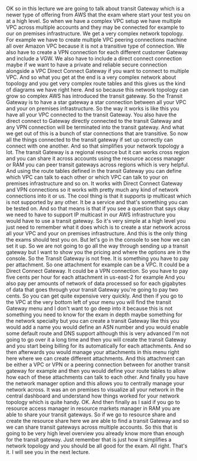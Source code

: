 
OK so in this lecture we are going to talk about transit Gateway which is a newer type of offering from
AWS that the exam where start your test you on at a high level.
So when we have a complex VPC setup we have multiple VPC across multiple accounts and they may
be connected for example to our on premises infrastructure.
We get a very complex network topology.
For example we have to create multiple VPC peering connections machine all over Amazon VPC because it
is not a transitive type of connection.
We also have to create a VPN connection for each different customer Gateway and include a VGW.
We also have to include a direct connect connection maybe if we want to have a private and reliable
secure connection alongside a VPC Direct Connect Gateway if you want to connect to multiple VPC.
And so what you get at the end is a very complex network about topology and you get very complex route tables
and this gives us the kind of diagrams we have right here.
And so because this network topology can grow so complex AWS has introduced the transit gateway.
So the Transit Gateway is to have a star gateway a star connection between all your VPC and your on premises
infrastructure.
So the way it works is like this you have all your VPC connected to the transit Gateway.
You also have the direct connect to Gateway directly connected to the transit Gateway and any VPN connection
will be terminated into the transit gateway.
And what we get out of this is a bunch of star connections that are transitive.
So now all the things connected to the transit gateway if set up correctly can connect with one another.
And so that simplifies your network topology a lot.
The transit Gateway is a regional resource but it can works cross region and you can share it across
accounts using the resource access manager or RAM you can peer transit gateways across regions which
is very helpful.
And using the route tables defined in the transit Gateway you can define which VPC can talk
to each other or which VPC can talk to your on premises infrastructure and so on.
It works with Direct Connect Gateway and VPN connections so it works with pretty much any kind of network
connections into it or us.
The cool thing is that it supports ip multicast which is not supported by any other.
It be a service and that's something you can be tested on.
And so that means is that if you see a question that says okay we need to have to support IP multicast
in our AWS infrastructure you would have to use a transit gateway.
So it's very simple at a high level you just need to remember what it does which is to create a star
network across all your VPC and your on premises infrastructure.
And this is the only thing the exams should test you on.
But let's go in the console to see how we can set it up.
So we are not going to go all the way through sending up a transit gateway but I want to show you the
pricing and where the options are in the console.
So the Transit Gateway is not free.
It is something you have to pay per attachment.
So one attachment for example can be a VPC.
It could be a Direct Connect Gateway.
It could be a VPN connection.
So you have to pay five cents per hour for each attachment in us-east-2 for example
And you also pay per amounts of network of data processed so for each gigabytes of data that goes through
your transit Gateway you're going to pay two cents.
So you can get quite expensive very quickly.
And then if you go to the VPC at the very bottom left of your menu you will find the transit Gateway
menu and I don't want to go deep into it because this is not something you need to know for the exam
in depth maybe something for the network specialty but you can create a transit Gateway like this you
would add a name you would define an ASN number and you would enable some default route and DNS support
although this is very advanced I'm not going to go over it a long time and then you will create the
transit Gateway and you start being billing for its automatically for each attachments.
And so then afterwards you would manage your attachments in this menu right here where we can create
different attachments.
And this attachment can be either a VPC or VPN or a peering connection between for another transit gateway
for example and then you would define your route tables to allow how each of these attachments can talk
to each other.
And finally you have the network manager option and this allows you to centrally manage your network
across.
It was an on premises to visualize all your network in the central dashboard and understand how things
worked for your network topology which is quite handy.
OK.
And then finally as I said if you go to resource access manager in resource markets manager in RAM you
are able to share your transit gateways.
So if we go to resource share and create the resource share here we are able to find a transit Gateway
and so we can share transit gateways across multiple accounts.
So this that is going to be very high level overview you already know more than enough for the transit
gateway.
Just remember that is just how it simplifies a network topology and you should be all good for the exam.
All right.
That's it.
I will see you in the next lecture.